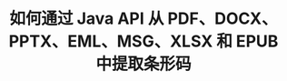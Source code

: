 ---
############################# Static ############################
layout: "auto-gen-gist"
draft: false
path: "zh/parser/java/extract/barcode/mhtml"
otherformats: DOC DOT DOCX DOCM DOTX DOTM TXT ODT OTT RTF PDF XHTML XML EPUB FB2 CHM XLS XLT XLSX XLSM XLSB XLTX XLTM ODS CSV OTS XLA XLAM PPT PPTX  PPS POT PPSX PPTM POTX PPSM ODP OTP PST OST EML EMLX MSG ONE 

############################# Head ############################
head_title: "通过 Java API 从 Excel、Word、PDF 和其他文档中提取条形码"
head_description: "GroupDocs.Parser Java API 使软件开发人员能够从 Java 应用程序中的 PDF、MS Excel、Word、PowerPoint、Outlook、OneNote 和更多文档中提取条形码。"

############################# Header ############################
title: "如何通过 Java API 从 PDF、DOCX、PPTX、EML、MSG、XLSX 和 EPUB 中提取条形码"
description: "GroupDocs.Parser Java API 使软件开发人员能够从 PDF、Word（DOC、DOCX）、Excel（XLS、XLSX）、PowerPoint（PPT、PPTX）、Outlook（EML、MSG）和许多其他文档页面区域中提取条形码。"

######################### Download Button #######################
button:
    enable: true

############################# About ############################
about:
    enable: true
    title: "了解如何通过 Java 从 Excel、Word、PDF 和其他文档中提取条形码？"
    content: |
      条形码图像由一系列平行的黑线和不同宽度的空白空间组成，可用于将信息编码为视觉图案。 它于 1970 年代推出，现在已成为商业企业的通用部分。 GroupDocs.Parser for Java 是一个强大的 API，允许软件程序员构建应用程序来解析不同类型的文档并从中提取文本、图像和条形码。 它支持一些最常见的文档类型，例如 PDF、电子邮件、电子书、Microsoft Office 格式：Word（DOC、DOCX）、PowerPoint（PPT、PPTX）、Excel（XLS、XLSX）、电子邮件（EML、MSG） ) 格式等等。 Java API 包含对与文档解析和数据提取相关的几个重要功能的支持，例如纯文本提取、结构化文本提取、提取 markdown 格式文本、从特定页面或页面区域提取文本、从文档中提取条形码、提取元数据或 图像等等。

############################# content ############################
steps:
    enable: true
    block:
    - title_left: "如何通过 Java 从 MHTML 文档中提取条形码"
      content_left: |
       GroupDocs.Parser Java API 使程序员能够轻松地从 MHTML 文档中提取条形码。 以下 Java 代码示例演示了如何以最少的工作量和成本提取 MHTML 文档中的条形码图像。 

      title_right: "通过 Java 从文档中提取条形码"
      content_right: |
        * 创建 [Parser](https://apireference.groupdocs.com/parser/java/com.groupdocs.parser/Parser) 的实例
        * 检查是否支持条码提取
        * 调用 [GetBarcodes](https://apireference.groupdocs.com/parser/java/com.groupdocs.parser/Parser#getBarcodes()) 方法从整个文档中提取所有条形码。
        * 遍历文档中的条码
        * 打印所有条码及其价值

      gisthash: "bb2393a5db93e1795d41d908ad23e158"
      gistfile: "barcode_extraction_form_documents.java"

    - title_left: "通过 Java 从 MHTML 文档页面获取条形码"
      content_left: |
       GroupDocs.Parser Java 使软件开发人员能够轻松地从 MHTML 文档的页面解析和获取条形码。 以下 Java 代码显示了如何从 MHTML 文档中的特定文档页面中提取条形码。 

      title_right: "如何从文件页面获取条形码"
      content_right: |
        * 创建 [Parser](https://apireference.groupdocs.com/parser/java/com.groupdocs.parser/Parser) 的实例
        * 检查文档以获取条码提取支持
        * 调用 [GetBarcodes](https://apireference.groupdocs.com/parser/java/com.groupdocs.parser/Parser#getBarcodes(int)) 方法从文档第 2 页提取所条码。
        * 遍历页面的条形码
        * 打印页码和条码值
     
      gisthash: "ff09980eef6df60d5a3272b91b5607cf"
      gistfile: "barcodes_extraction_form_documents_page.java"
      
    - title_left: "如何从 MHTML 文档页面区域提取条形码"
      content_left: |
       GroupDocs.Parser Java API 完全支持轻松地从 MHTML 文档中提取条形码。 以下 Java 代码示例显示如何从 MHTML 文档页面区域执行条形码提取。

      title_right: "通过 Java 从文件页面区域中提取条形码"
      content_right: |
        * 创建 [Parser](https://apireference.groupdocs.com/parser/java/com.groupdocs.parser/Parser) 的实例
        *自定义可用于条码提取的选项创建
        * 检查文档以获取条码提取支持
        * 调用 [GetBarcodes](https://apireference.groupdocs.com/parser/java/com.groupdocs.parser/Parser#getBarcodes(int)) 方法从文档第 2 页提取所有条码。
        * 遍历文档中的条码
        * 打印页码和条码值
     
      gisthash: "1737589e775a06a6300245cea525dac0"
      gistfile: "barcodes_extraction_from_documents_page_area.java"

    - title_left: "系统要求"
      content_left: |
        所有主要平台和操作系统都支持 Java 的 GroupDocs.Parser。 它可以生成 Microsoft Word、Excel、PowerPoint、Outlook、OpenOffice 和 50 多种其他格式的文档。 有关完整的系统要求指南，请在执行以下代码之前访问系统要求，请确保您的系统上安装了以下先决条件：
        * 操作系统：Microsoft Windows、Linux、MacOS
        * Java 版本支持：J2SE 7.0 (1.7)、J2SE 8.0 (1.8) 或以上
        * 从 GroupDocs [Repository](https://repository.groupdocs.com/webapp/#/artifacts/browse/tree/General/repo/com/groupdocs/groupdocs-parser) 获取最新版本的 GroupDocs.Parser Java API
        
      title_right: "为什么使用 GroupDocs.Parser"
      content_right: |
        * 从任何支持的文档中提取纯文本。
        * 目录提取支持
        * 提取格式化文本、元数据、图像、容器和附件。
        * 通过用户定义的模板解析文档。
        *使用关键字或正则表达式搜索文本。
        * 结构化文本提取支持
        * 提取一些支持的文档格式的目录。
        * 从 PDF 文档中解析表单数据。

demos:
    enable: true
        

more_formats:
    enable: true


back_to_top:
    enable: true
---